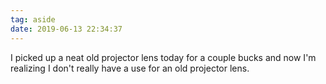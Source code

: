 ```yaml
---
tag: aside
date: 2019-06-13 22:34:37
---
```

I picked up a neat old projector lens today for a couple bucks and now I'm realizing I don't really have a use for an old projector lens. 